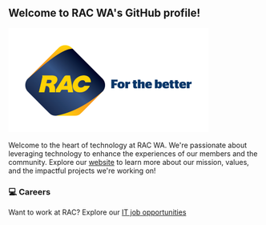 ## Welcome to RAC WA's GitHub profile!
![RACWA Logo Banner](/assets/images/RAC-Logo_For-the-Better_Landscape_resized.png)

Welcome to the heart of technology at RAC WA. We're passionate about leveraging technology to enhance the experiences of our members and the community. Explore our [website](https://rac.com.au/about-rac) to learn more about our mission, values, and the impactful projects we're working on!

### 💻 Careers

Want to work at RAC? Explore our [IT job opportunities](https://racwa.wd3.myworkdayjobs.com/en-US/RAC-WA?jobFamilyGroup=08b813e997480109f56ab46ae400031b)

